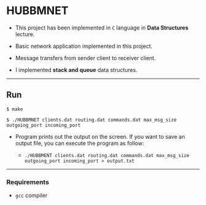 # HUBBMNET



- This project has been implemented in `C` language in **Data Structures** lecture.

- Basic network application implemented in this project. 

- Message transfers from sender client to receiver client.

- I implemented **stack and queue** data structures.

-----

## Run

`$ make`

`$ ./HUBBMNET clients.dat routing.dat commands.dat max_msg_size outgoing_port incoming_port`

- Program prints out the output on the screen. If you want to save an output file, you can execute the program as follow:

  - `./HUBBMENT clients.dat routing.dat commands.dat max_msg_size outgoing_port incoming_port > output.txt  `

-----

### Requirements

- `gcc` compiler
